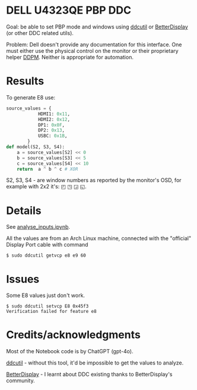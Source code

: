 # DELL U4323QE PBP DDC

Goal: be able to set PBP mode and windows using [ddcutil](https://www.ddcutil.com/) or [BetterDisplay](https://github.com/waydabber/BetterDisplay) (or other DDC related utils).

Problem: Dell doesn't provide any documentation for this interface. One must either use the physical control on the monitor or their proprietary helper [DDPM](https://www.dell.com/support/home/en-us/product-support/product/dell-display-peripheral-manager/drivers). Neither is appropriate for automation.

# Results

To generate E8 use:

```python
source_values = {
            HDMI1: 0x11,
            HDMI2: 0x12,
            DP1: 0x0F,
            DP2: 0x13,
            USBC: 0x1B,
        }
def model(S2, S3, S4):
    a = source_values[S2] << 0
    b = source_values[S3] << 5
    c = source_values[S4] << 10
    return  a ^ b ^ c # XOR
```

S2, S3, S4 - are window numbers as reported by the monitor's OSD, for example with 2x2 it's: ◰ ◳ ◲ ◱.

# Details

See [analyse_inputs.ipynb](analyse_inputs.ipynb).

All the values are from an Arch Linux machine, connected with the "official" Display Port cable with command
```shell
$ sudo ddcutil getvcp e8 e9 60
```

# Issues
Some E8 values just don't work.
```shell
$ sudo ddcutil setvcp E8 0x45f3
Verification failed for feature e8
```

# Credits/acknowledgments

Most of the Notebook code is by ChatGPT (gpt-4o).

[ddcutil](https://www.ddcutil.com/) - without this tool, it'd be impossible to get the values to analyze.

[BetterDisplay](https://github.com/waydabber/BetterDisplay) - I learnt about DDC existing thanks to BetterDisplay's community.

